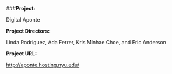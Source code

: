 ###**Project:**

Digital Aponte

**Project Directors:**

Linda Rodriguez, Ada Ferrer, Kris Minhae Choe, and Eric Anderson

**Project URL:**

 http://aponte.hosting.nyu.edu/
